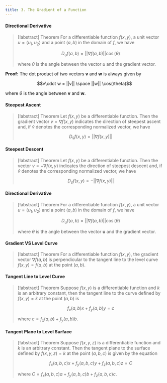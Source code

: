 ```yaml
---
title: 3. The Gradient of a Function
---
```


#### Directional Derivative
>[!abstract] Theorem
>For a differentiable function $f(x,y)$, a unit vector $u=⟨u_{1},u_{2}⟩$ and a point $(a,b)$ in the domain of $f$, we have
>
>$$D_{u}f(a,b)=||\nabla f(a,b)||\cos(\theta)$$
>
>where $\theta$ is the angle between the vector $u$ and the gradient vector.

**Proof:**
The dot product of two vectors **v** and **w** is always given by

$$v\cdot w = ||v|| \space ||w|| \cos(\theta)$$

where $\theta$ is the angle between **v** and **w**.

#### Steepest Ascent
>[!abstract] Theorem
>Let $f(x,y)$ be a differentiable function. Then the gradient vector $v=\nabla f(x,y)$ indicates the direction of steepest ascent and, if $\hat{v}$ denotes the corresponding normalized vector, we have
>
>$$D_{\hat{v}}f(x,y)=||\nabla f(x,y)||$$

#### Steepest Descent
>[!abstract] Theorem
>Let $f(x,y)$ be a differentiable function. Then the vector $v=-\nabla f(x,y)$ indicates the direction of steepest descent and, if $\hat{v}$ denotes the corresponding normalized vector, we have
>
>$$D_{\hat{v}}f(x,y)=-||\nabla f(x,y)||$$

#### Directional Derivative
>[!abstract] Theorem
>For a differentiable function $f(x,y)$, a unit vector $u=⟨u_{1},u_{2}⟩$ and a point $(a,b)$ in the domain of $f$, we have
>
>$$D_{u}f(a,b)=||\nabla f(a,b)||\cos(\theta)$$
>
>where $\theta$ is the angle between the vector **u** and the gradient vector.

#### Gradient VS Level Curve
>[!abstract] Theorem
>For a differentiable function $f(x,y)$, the gradient vector $\nabla f(a,b)$ is perpendicular to the tangent line to the level curve $f(x,y)=f(a,b)$ at the point $(a,b)$.

#### Tangent Line to Level Curve
>[!abstract] Theorem
>Suppose $f(x,y)$ is a differentiable function and $k$ is an arbitrary constant, then the tangent line to the curve defined by $f(x,y)=k$ at the point $(a,b)$ is
>
>$$f_{x}(a,b)x+f_{y}(a,b)y=c$$
>
>where $c=f_{x}(a,b)+f_{y}(a,b)b$.

#### Tangent Plane to Level Surface
>[!abstract] Theorem
>Suppose $f(x,y,z)$ is a differentiable function and $k$ is an arbitrary constant. Then the tangent plane to the surface defined by $f(x,y,z)=k$ at the point $(a,b,c)$ is given by the equation
>
>$$f_{x}(a,b,c)x+f_{y}(a,b,c)y+f_{z}(a,b,c)z=C$$
>
>where $C=f_{x}(a,b,c)a+f_{y}(a,b,c)b+f_{z}(a,b,c)c$.


